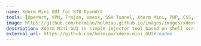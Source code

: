 ```yaml
---
name: Xderm Mini GUI for STB OpenWrt
tools: [OpenWrt, VPN, Trojan, Vmess, SSH Tunnel, Xderm Mini, PHP, CSS, HTML]
image: https://github.com/helmiau/helmiau.github.io/images/images/xderm.png
description: Xderm Mini GUI is simple injector tool based on shell script and python commands for STB OpenWrt by @ryanfauzi1 which help you to inject your OpenWrt connection using VPN (SSH/Trojan/Vmess).
external_url: https://github.com/helmiau/xderm-mini_GUI#readme
---
```

